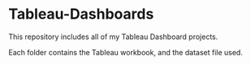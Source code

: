 # Tableau-Dashboards

This repository includes all of my Tableau Dashboard projects.

Each folder contains the Tableau workbook, and the dataset file used.
